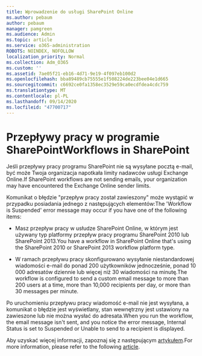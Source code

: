 ```yaml
---
title: Wprowadzenie do usługi SharePoint Online
ms.author: pebaum
author: pebaum
manager: pamgreen
ms.audience: Admin
ms.topic: article
ms.service: o365-administration
ROBOTS: NOINDEX, NOFOLLOW
localization_priority: Normal
ms.collection: Adm_O365
ms.custom: ''
ms.assetid: 7ae05f21-eb16-4d71-9e19-4f097eb100d2
ms.openlocfilehash: bba89489cb75555e1f508224de223bee04e1d665
ms.sourcegitcommit: c6692ce0fa1358ec3529e59ca0ecdfdea4cdc759
ms.translationtype: MT
ms.contentlocale: pl-PL
ms.lasthandoff: 09/14/2020
ms.locfileid: "47700717"
---
```

# <a name="workflows-in-sharepoint"></a><span data-ttu-id="aba0d-102">Przepływy pracy w programie SharePoint</span><span class="sxs-lookup"><span data-stu-id="aba0d-102">Workflows in SharePoint</span></span>

<span data-ttu-id="aba0d-103">Jeśli przepływy pracy programu SharePoint nie są wysyłane pocztą e-mail, być może Twoja organizacja napotkała limity nadawców usługi Exchange Online.</span><span class="sxs-lookup"><span data-stu-id="aba0d-103">If SharePoint workflows are not sending emails, your organization may have encountered the Exchange Online sender limits.</span></span>

<span data-ttu-id="aba0d-104">Komunikat o błędzie "przepływ pracy został zawieszony" może wystąpić w przypadku posiadania jednego z następujących elementów:</span><span class="sxs-lookup"><span data-stu-id="aba0d-104">The 'Workflow is Suspended' error message may occur if you have one of the following items:</span></span>

- <span data-ttu-id="aba0d-105">Masz przepływ pracy w usłudze SharePoint Online, w którym jest używany typ platformy przepływ pracy programu SharePoint 2010 lub SharePoint 2013.</span><span class="sxs-lookup"><span data-stu-id="aba0d-105">You have a workflow in SharePoint Online that's using the SharePoint 2010 or SharePoint 2013 workflow platform type.</span></span>

- <span data-ttu-id="aba0d-106">W ramach przepływu pracy skonfigurowano wysyłanie niestandardowej wiadomości e-mail do ponad 200 użytkowników jednocześnie, ponad 10 000 adresatów dziennie lub więcej niż 30 wiadomości na minutę.</span><span class="sxs-lookup"><span data-stu-id="aba0d-106">The workflow is configured to send a custom email message to more than 200 users at a time, more than 10,000 recipients per day, or more than 30 messages per minute.</span></span>

<span data-ttu-id="aba0d-107">Po uruchomieniu przepływu pracy wiadomość e-mail nie jest wysyłana, a komunikat o błędzie jest wyświetlany, stan wewnętrzny jest ustawiony na zawieszone lub nie można wysłać do adresata.</span><span class="sxs-lookup"><span data-stu-id="aba0d-107">When you run the workflow, the email message isn't sent, and you notice the error message, Internal Status is set to Suspended or Unable to send to a recipient is displayed.</span></span>

<span data-ttu-id="aba0d-108">Aby uzyskać więcej informacji, zapoznaj się z następującym [artykułem](https://docs.microsoft.com/sharepoint/support/workflows/configured-workflow-fails-running).</span><span class="sxs-lookup"><span data-stu-id="aba0d-108">For more information, please refer to the following [article](https://docs.microsoft.com/sharepoint/support/workflows/configured-workflow-fails-running).</span></span>

